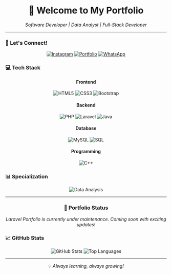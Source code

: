 
<h1 align="center">👋 Welcome to My Portfolio</h1>

<div align="center">
  <p><i>Software Developer | Data Analyst | Full-Stack Developer</i></p>
</div>

---

### 🤝 Let's Connect!

<div align="center">
  
[![Instagram](https://img.shields.io/badge/Instagram-E4405F?style=for-the-badge&logo=instagram&logoColor=white)](https://www.instagram.com/ryunovii)
[![Portfolio](https://img.shields.io/badge/Portfolio-4285F4?style=for-the-badge&logo=google-chrome&logoColor=white)](https://sites.google.com/view/portofolio-rizkiardi/)
[![WhatsApp](https://img.shields.io/badge/WhatsApp-25D366?style=for-the-badge&logo=whatsapp&logoColor=white)](https://wa.me/message/TSYJ5QPWJWOOM1)

</div>

### 💻 Tech Stack

<div align="center">

#### Frontend
![HTML5](https://img.shields.io/badge/HTML5-E34F26?style=for-the-badge&logo=html5&logoColor=white)
![CSS3](https://img.shields.io/badge/CSS3-1572B6?style=for-the-badge&logo=css3&logoColor=white)
![Bootstrap](https://img.shields.io/badge/Bootstrap-563D7C?style=for-the-badge&logo=bootstrap&logoColor=white)

#### Backend
![PHP](https://img.shields.io/badge/PHP-777BB4?style=for-the-badge&logo=php&logoColor=white)
![Laravel](https://img.shields.io/badge/Laravel-FF2D20?style=for-the-badge&logo=laravel&logoColor=white)
![Java](https://img.shields.io/badge/Java-007396?style=for-the-badge&logo=java&logoColor=white)

#### Database
![MySQL](https://img.shields.io/badge/MySQL-4479A1?style=for-the-badge&logo=mysql&logoColor=white)
![SQL](https://img.shields.io/badge/SQL-003B57?style=for-the-badge&logo=sqlite&logoColor=white)

#### Programming
![C++](https://img.shields.io/badge/C++-00599C?style=for-the-badge&logo=cplusplus&logoColor=white)

</div>

### 📊 Specialization

<div align="center">
  
![Data Analysis](https://img.shields.io/badge/Data_Analysis-2C2D72?style=for-the-badge&logo=datacamp&logoColor=white)

</div>

---

<div align="center">
  <h3>🌟 Portfolio Status</h3>
  <p><i>Laravel Portfolio is currently under maintenance. Coming soon with exciting updates!</i></p>
</div>

### 📈 GitHub Stats

<div align="center">
  
![GitHub Stats](https://github-readme-stats.vercel.app/api?username=ryuarnovi&show_icons=true&theme=radical)
![Top Languages](https://github-readme-stats.vercel.app/api/top-langs/?username=ryuarnovi&layout=compact&theme=radical)

</div>

---

<div align="center">
  <p>💡 <i>Always learning, always growing!</i></p>
</div>

